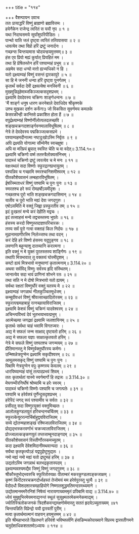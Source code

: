 +++
title = "११४"

+++
वैशम्पायन उवाच  
ततः प्रायाद्धरिं विष्णुं ब्राह्मणो ब्रह्मवित्तमः ।  
हयेनैकेन राजेन्द्र त्वरितं स ययौ नृप ॥ १ ॥  
यथा निदाघसमये सूर्यांशुपरिपीडितः ।  
पान्थो याति जलं दृष्ट्वा त्वरितं तत्पिपासया ॥ २ ॥  
धावत्येव तथा विप्रो हरिं द्रष्टुं जनार्दनः ।  
गच्छन्स चिन्तयामास चोदयन्हयमुत्तमम्॥ ३ ॥  
हंस एव प्रियो मह्यं कुर्यात् प्रियहितं मम ।  
तथा हि प्रेषितस्तेन हरिं पश्याम्यहं प्रभुम् ॥ ४ ॥  
अहमेव सदा धन्यो मत्तो ह्यभ्यधिको न हि ।  
यतो द्रक्ष्याम्यहं विष्णुं वसन्तं द्वारकापुरे ॥ ५ ॥  
सा हि मे जननी धन्या हरिं दृष्ट्वा पुनर्गतम् ।  
कृतार्थं सर्वदा देवी द्रक्ष्यत्येषा मनस्विनी ॥ ६ ॥  
मुखमुन्निद्रहेमाब्जकिञ्जल्कसदृशप्रभम् ।  
द्रक्ष्यामि देवदेवस्य चक्रिणः शार्ङ्गधन्वनः ॥ ७ ॥  
'मैं शार्ङ्ग धनुष धारण करनेबाले देवाधिदेव श्रीकृष्णके  
उश्च मुखका दर्शन करूँगा३ जो विकसित सुवर्णमय कमलके  
केसरकीन्ही कान्तिसे प्रकाशित होता हैं ॥ ७ ॥  
वपुर्द्रक्ष्याम्यहं विष्णोर्नीलोत्पलदलच्छवि ।  
शङ्खचक्रगदाशार्ङ्गवनमालाविभूषितम् ॥ ८ ॥  
नेत्रे ते देवदेवस्य पद्मकिञ्जल्कसप्रभे ।  
पश्याम्यहमदीनात्मा नष्टदुःखोऽस्मि निर्वृतः ॥ ९ ॥  
अपि द्रक्ष्यति योगात्मा सौम्येनैव स्वचक्षुषा ।  
अपि वा मत्प्रियं ब्रूयात् स्वस्ति चेति च वा वदेत्॥ 3.114.१०॥  
द्रक्ष्यामि चक्रिणो वर्ष्म ततस्त्रैलोक्यसंनिभम् ।  
पादाब्जं चक्रिणो द्रष्टुं त्वरत्येव च मे मनः ॥ ११ ॥  
वक्षःस्थलं सदा विष्णोः स्फुरद्रत्नप्रभायुतम् ।  
पश्यन्निव च गच्छामि स्मरश्चानिशमीश्वरम् ॥ १२ ॥  
पीतकौशेयवसनं लम्बहारविभूषितम् ।  
ईषत्स्मिताधरं विष्णुं पश्यामि च पुनः पुनः ॥ १३ ॥  
स्मरतश्च हरे रूपं रोमहर्षोऽयमीदृशः ।  
गच्छतश्च पुरो भाति शङ्खचक्रगदासिमान् ॥ १४ ॥  
यातीव च पुरो भाति मह्यं देवा जगद्गुरुः ।  
एषोऽयमिति मे वक्तुं जिह्वा प्रस्फुरतीव तम् ॥ १५ ॥  
इदं दुःखतरं मन्ये करं देहीति मद्वचः ।  
इदं तत्साहसं मन्ये तद्वचस्तस्य भूपतेः ॥ १६ ॥  
हंसस्य करदो विष्णुस्तदाज्ञापरिचारकः ।  
तस्य सर्वं पुरो गत्वा वक्ताहं किल निर्दयः ॥ १७ ॥  
मूढानामग्रणीरस्मि निर्लज्जश्च तथा वदन् ।  
करं देहि हरे विष्णो हंसस्य यदुपुङ्गव ॥ १८ ॥  
लवणानि बहून्याशु दातव्यानि करात्मना ।  
इति वक्तुं न मे युक्तं पुरतस्तस्य शार्ङ्गिणः ॥ १९ ॥  
तथापि मित्रभावात् तु वक्तव्यं घोरमीदृशम् ।  
कष्टो ह्ययं मित्रभावो मनुष्याणां कृतात्मनाम्॥ 3.114.२० ॥  
अथवा सर्वविद् विष्णुः सर्वस्य हृदि संस्थितम्।  
जानात्येव सदा भावं प्राणिनां शोभने रतः ॥ २१ ॥  
तथा सति न मे दोषो मित्रभावो यतो ह्ययम् ।  
सर्वथा रक्षतां विष्णुर्घोरं वक्तुं यतस्य मे ॥ २२ ॥  
द्रक्ष्याम्यहं जगन्नाथं नीलकुञ्चितमूर्धजम् ।  
कम्बुग्रीवधरं विष्णुं श्रीवत्साच्छादितोरसम् ॥ २३ ॥  
स्फुरत्पद्ममहाबाहुं रत्नच्छायाविराजितम् ।  
द्रक्ष्यामि केशवं विष्णुं चक्रिणं यादवेश्वरम् ॥ २४ ॥  
अचिन्त्यविभवं देवं भूतभव्यभवत्प्रभुम् ।  
आत्मेच्छया जगद्रक्षं द्रक्ष्यामि जलशायिनम् ॥ २५ ॥  
कृतार्थः सर्वथा चाहं भवामि विगतज्वरः ।  
अद्य मे सफलं जन्म साक्षाद् दृष्टवतो हरिम् ॥ २६ ॥  
अद्य मे सफला यज्ञाः साक्षात्कृतवतो हरिम् ।  
नेत्रे मे सफले विष्णुं पश्यतश्च जगन्मयम् ॥ २७ ॥  
प्रीतिमानस्तु मे विष्णुर्वक्तुर्घोरस्य कर्मणः ।  
उन्मिषन्नेत्रयुग्मेन द्रक्ष्यामि सकृदीश्वरम् ॥ २८ ॥  
आमूलमसकृद् विष्णुं पश्यामि च पुनः पुनः ।  
पिबामि नेत्रयुग्मेन वपुः कृष्णस्य केवलम् ॥ २९ ॥  
धारयिष्याम्यहं पांसुं तत्पादप्रभवं शिवम् ।  
ततः कृतार्थतां यास्ये स्वर्गमार्गो हि तद्रजः ॥ 3.114.३० ॥  
मेघगम्भीरनिर्घोषं श्रोष्यामि च हरेः स्वरम् ।  
पादाब्जं चक्रिणो विष्णोः पश्यामि च जगत्पतेः ॥ ३१ ॥  
पश्यामि च हरेर्वक्त्रं पूर्णेन्दुसदृशप्रभम् ।  
हरेरिदं जगद् रूपं पश्यामीव च सर्वतः ॥ ३२ ॥  
प्रसीदतु सदा विष्णुरयुक्तं वक्तुमिच्छतः ।  
आलोलकुण्डलयुतं हरिचन्दनचर्चितम् ॥ ३३ ॥  
स्फुरत्केयूररत्नार्चिर्बाहुद्वयविराजितम् ।  
सव्ये द्योतन्महाशङ्खं रश्मिजालविराजितम् ॥ ३४ ॥  
प्रोद्यद्भास्करवर्णाभं चक्रज्वालाविराजितम् ।  
प्रोज्ज्वलत्कङ्कणयुतं तप्तजाम्बूनदाङ्गदम् ॥ ३५ ॥  
पीतकौशेयवसनं विस्तीर्णोरस्कमच्युतम् ।  
कदा द्रक्ष्यामि देवेशमिदानीमथवान्यदा ॥ ३६ ॥  
सर्वथा कृतकृत्योऽहं यद्वपुर्द्रष्टुमुद्यतः ।  
नमो मह्यं नमो मह्यं यतो द्रष्टुमहं हरिम् ॥ ३७ ॥  
उद्यतोऽस्मि जगन्नाथं बलभद्रकृतास्पदम् ।  
द्रक्ष्याम्यवश्यमद्यैव जिष्णुं विष्णुं जगद्गुरुम् ॥ ३८ ॥  
श्रीकौस्तुभोद्भवरुचि स्फुरितोरुवक्षः पीताम्बरं मकरकुण्डलपङ्कजाक्षम् ।  
कृष्णं किरीटवरचक्रगदोर्ध्वहस्तं तेजोमयं मम हरेर्वपुरस्तु भूत्यै ॥ ३९ ॥  
वेदोदधौ विशदशास्त्रमहाहियोगे निष्णातशुद्धमतिमन्दरमथ्यमाने ।  
उद्योतमानममरैरनिशं निषेव्यं नारायणाख्यममृतं प्रपिबामि वाद्य ॥ 3.114.४० ॥  
ध्येयं मुमुक्षुभिरमेयमनाद्यनन्तं स्थूलं सुसूक्ष्मतरमेकमनेकमाद्यम् ।  
ज्योतिस्त्रिलोकजनकं त्रिदशैकवन्द्यमक्ष्णोर्ममास्तु सततं हृदयेऽच्युताख्यम् ॥४१  
चिन्तयन्निति विप्रेन्द्रो ययौ द्वारवतीं पुरीम् ।  
मत्वा कृतार्थमात्मानं वाहयन् हयमुत्तमम् ॥ ४२ ॥  
इति श्रीमहाभारते खिलभागे हरिवंशे भविष्यपर्वणि हंसडिम्भकोपाख्याने विप्रस्य द्वारवतीगमने चतुर्दशाधिकशततमोऽध्यायः ॥ ११४ ॥